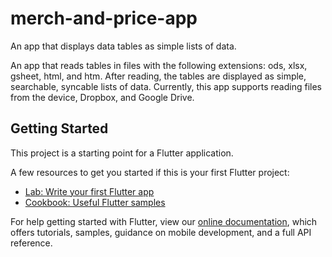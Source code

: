 # merch-and-price-app

An app that displays data tables as simple lists of data.

An app that reads tables in files with the following
extensions: ods, xlsx, gsheet, html, and htm. After reading, the tables are
displayed as simple, searchable, syncable lists of data. Currently, this app
supports reading files from the device, Dropbox, and Google Drive.

## Getting Started

This project is a starting point for a Flutter application.

A few resources to get you started if this is your first Flutter project:

- [Lab: Write your first Flutter app](https://flutter.dev/docs/get-started/codelab)
- [Cookbook: Useful Flutter samples](https://flutter.dev/docs/cookbook)

For help getting started with Flutter, view our
[online documentation](https://flutter.dev/docs), which offers tutorials,
samples, guidance on mobile development, and a full API reference.
